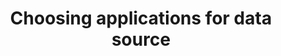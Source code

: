﻿---
title: "Choosing applications for data source"
toc: true
tag: developers
category: "Workflow"
---
